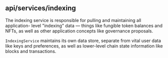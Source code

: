 ## api/services/indexing

The indexing service is responsible for pulling and maintaining all application-
level "indexing" data — things like fungible token balances and NFTs, as well as
other application concepts like governance proposals.

`IndexingService` maintains its own data store, separate from vital user data like keys
and preferences, as well as lower-level chain state information like blocks and
transactions.
